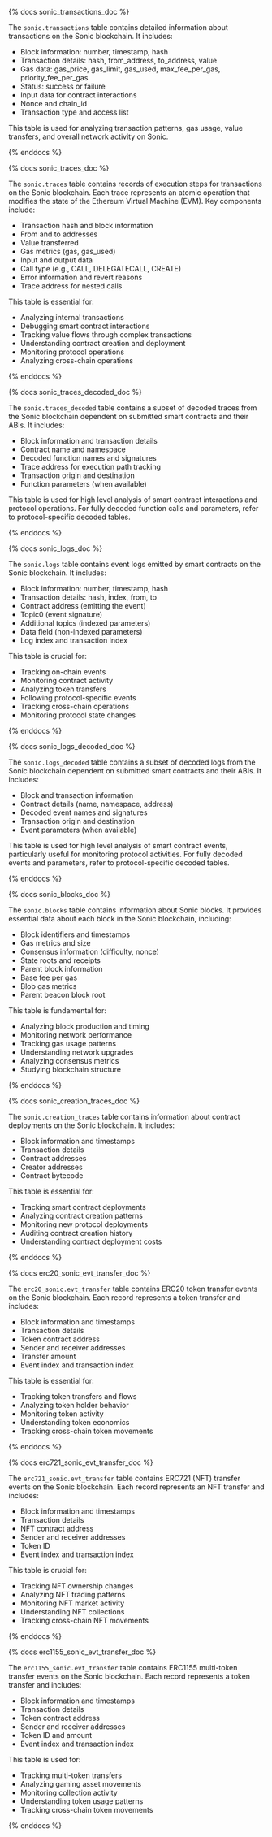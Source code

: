 {% docs sonic_transactions_doc %}

The `sonic.transactions` table contains detailed information about transactions on the Sonic blockchain. It includes:

- Block information: number, timestamp, hash
- Transaction details: hash, from_address, to_address, value
- Gas data: gas_price, gas_limit, gas_used, max_fee_per_gas, priority_fee_per_gas
- Status: success or failure
- Input data for contract interactions
- Nonce and chain_id
- Transaction type and access list

This table is used for analyzing transaction patterns, gas usage, value transfers, and overall network activity on Sonic.

{% enddocs %}

{% docs sonic_traces_doc %}

The `sonic.traces` table contains records of execution steps for transactions on the Sonic blockchain. Each trace represents an atomic operation that modifies the state of the Ethereum Virtual Machine (EVM). Key components include:

- Transaction hash and block information
- From and to addresses
- Value transferred
- Gas metrics (gas, gas_used)
- Input and output data
- Call type (e.g., CALL, DELEGATECALL, CREATE)
- Error information and revert reasons
- Trace address for nested calls

This table is essential for:
- Analyzing internal transactions
- Debugging smart contract interactions
- Tracking value flows through complex transactions
- Understanding contract creation and deployment
- Monitoring protocol operations
- Analyzing cross-chain operations

{% enddocs %}

{% docs sonic_traces_decoded_doc %}

The `sonic.traces_decoded` table contains a subset of decoded traces from the Sonic blockchain dependent on submitted smart contracts and their ABIs. It includes:

- Block information and transaction details
- Contract name and namespace
- Decoded function names and signatures
- Trace address for execution path tracking
- Transaction origin and destination
- Function parameters (when available)

This table is used for high level analysis of smart contract interactions and protocol operations. For fully decoded function calls and parameters, refer to protocol-specific decoded tables.

{% enddocs %}

{% docs sonic_logs_doc %}

The `sonic.logs` table contains event logs emitted by smart contracts on the Sonic blockchain. It includes:

- Block information: number, timestamp, hash
- Transaction details: hash, index, from, to
- Contract address (emitting the event)
- Topic0 (event signature)
- Additional topics (indexed parameters)
- Data field (non-indexed parameters)
- Log index and transaction index

This table is crucial for:
- Tracking on-chain events
- Monitoring contract activity
- Analyzing token transfers
- Following protocol-specific events
- Tracking cross-chain operations
- Monitoring protocol state changes

{% enddocs %}

{% docs sonic_logs_decoded_doc %}

The `sonic.logs_decoded` table contains a subset of decoded logs from the Sonic blockchain dependent on submitted smart contracts and their ABIs. It includes:

- Block and transaction information
- Contract details (name, namespace, address)
- Decoded event names and signatures
- Transaction origin and destination
- Event parameters (when available)

This table is used for high level analysis of smart contract events, particularly useful for monitoring protocol activities. For fully decoded events and parameters, refer to protocol-specific decoded tables.

{% enddocs %}

{% docs sonic_blocks_doc %}

The `sonic.blocks` table contains information about Sonic blocks. It provides essential data about each block in the Sonic blockchain, including:

- Block identifiers and timestamps
- Gas metrics and size
- Consensus information (difficulty, nonce)
- State roots and receipts
- Parent block information
- Base fee per gas
- Blob gas metrics
- Parent beacon block root

This table is fundamental for:
- Analyzing block production and timing
- Monitoring network performance
- Tracking gas usage patterns
- Understanding network upgrades
- Analyzing consensus metrics
- Studying blockchain structure

{% enddocs %}

{% docs sonic_creation_traces_doc %}

The `sonic.creation_traces` table contains information about contract deployments on the Sonic blockchain. It includes:

- Block information and timestamps
- Transaction details
- Contract addresses
- Creator addresses
- Contract bytecode

This table is essential for:
- Tracking smart contract deployments
- Analyzing contract creation patterns
- Monitoring new protocol deployments
- Auditing contract creation history
- Understanding contract deployment costs

{% enddocs %}

{% docs erc20_sonic_evt_transfer_doc %}

The `erc20_sonic.evt_transfer` table contains ERC20 token transfer events on the Sonic blockchain. Each record represents a token transfer and includes:

- Block information and timestamps
- Transaction details
- Token contract address
- Sender and receiver addresses
- Transfer amount
- Event index and transaction index

This table is essential for:
- Tracking token transfers and flows
- Analyzing token holder behavior
- Monitoring token activity
- Understanding token economics
- Tracking cross-chain token movements

{% enddocs %}

{% docs erc721_sonic_evt_transfer_doc %}

The `erc721_sonic.evt_transfer` table contains ERC721 (NFT) transfer events on the Sonic blockchain. Each record represents an NFT transfer and includes:

- Block information and timestamps
- Transaction details
- NFT contract address
- Sender and receiver addresses
- Token ID
- Event index and transaction index

This table is crucial for:
- Tracking NFT ownership changes
- Analyzing NFT trading patterns
- Monitoring NFT market activity
- Understanding NFT collections
- Tracking cross-chain NFT movements

{% enddocs %}

{% docs erc1155_sonic_evt_transfer_doc %}

The `erc1155_sonic.evt_transfer` table contains ERC1155 multi-token transfer events on the Sonic blockchain. Each record represents a token transfer and includes:

- Block information and timestamps
- Transaction details
- Token contract address
- Sender and receiver addresses
- Token ID and amount
- Event index and transaction index

This table is used for:
- Tracking multi-token transfers
- Analyzing gaming asset movements
- Monitoring collection activity
- Understanding token usage patterns
- Tracking cross-chain token movements

{% enddocs %}
